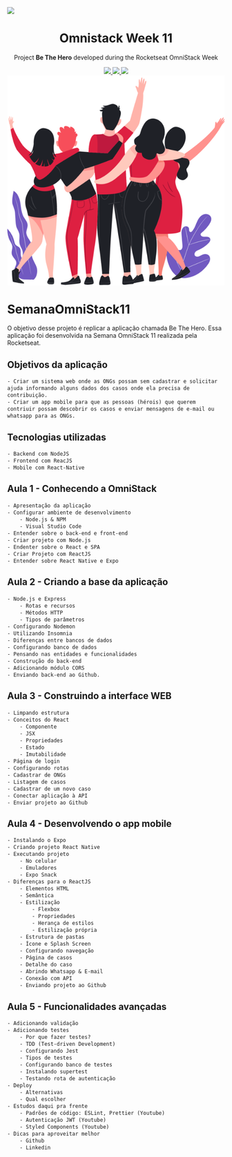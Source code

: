 <img src="frontend/src/assets/omnistack.png" align="center"></img>
<h1 align="center">Omnistack Week 11</h1>
<p align="center">Project <strong>Be The Hero</strong> developed during the Rocketseat OmniStack Week</p>

<p align="center">
  <a aria-label="NodeJs version" href="https://github.com/nodejs/node/blob/master/doc/changelogs/CHANGELOG_V12.md#12.14.1">
    <img src="https://img.shields.io/badge/node.js@lts-12.14.1-informational?logo=Node.JS"></img>
  </a>
  <a aria-label="ReactJs version" href="https://github.com/facebook/react/blob/master/CHANGELOG.md#16120-november-14-2019">
    <img src="https://img.shields.io/badge/react-16.12.0-informational?logo=react"></img>
  </a>
  <a aria-label="Completed" href="https://rocketseat.com.br/week-10/aulas#4">
    <img src="https://img.shields.io/badge/OmniStack-done-green?logo=data:image/png;base64,iVBORw0KGgoAAAANSUhEUgAAABAAAAAQCAMAAAAoLQ9TAAAALVBMVEVHcExxWsF0XMJzXMJxWcFsUsD///9jRrzY0u6Xh9Gsn9n39fyMecy0qd2bjNJWBT0WAAAABHRSTlMA2Do606wF2QAAAGlJREFUGJVdj1cWwCAIBLEsRU3uf9xobDH8+GZwUYi8i6ucJwrxKE+7D0G9Q4vlYqtmCSjndr4CgCgzlyFgfKfKCVO0LrPKjmiqMxGXkJwNnXskqWG+1oSM+BSwD8f29YLNjvx/OQrn+g99oQSoNmt3PgAAAABJRU5ErkJggg=="></img>
  </a>
  <img src="frontend/src/assets/heroes.png" align="center"></img>
</p>

# SemanaOmniStack11
O objetivo desse projeto é replicar a aplicação chamada Be The Hero. 
Essa aplicação foi desenvolvida na Semana OmniStack 11 realizada pela Rocketseat. 

## Objetivos da aplicação
    - Criar um sistema web onde as ONGs possam sem cadastrar e solicitar ajuda informando alguns dados dos casos onde ela precisa de contribuição.
    - Criar um app mobile para que as pessoas (hérois) que querem contriuir possam descobrir os casos e enviar mensagens de e-mail ou whatsapp para as ONGs.

## Tecnologias utilizadas
    - Backend com NodeJS
    - Frontend com ReacJS
    - Mobile com React-Native

## Aula 1 - Conhecendo a OmniStack 
    - Apresentação da aplicação
    - Configurar ambiente de desenvolvimento
        - Node.js & NPM
        - Visual Studio Code
    - Entender sobre o back-end e front-end
    - Criar projeto com Node.js
    - Endenter sobre o React e SPA
    - Criar Projeto com ReactJS
    - Entender sobre React Native e Expo

## Aula 2 - Criando a base da aplicação 
    - Node.js e Express
        - Rotas e recursos
        - Métodos HTTP
        - Tipos de parâmetros
    - Configurando Nodemon
    - Utilizando Insomnia
    - Diferenças entre bancos de dados
    - Configurando banco de dados
    - Pensando nas entidades e funcionalidades
    - Construção do back-end
    - Adicionando módulo CORS
    - Enviando back-end ao Github.
    
## Aula 3 - Construindo a interface WEB 
    - Limpando estrutura
    - Conceitos do React
        - Componente
        - JSX
        - Propriedades
        - Estado
        - Imutabilidade
    - Página de login
    - Configurando rotas
    - Cadastrar de ONGs
    - Listagem de casos
    - Cadastrar de um novo caso
    - Conectar aplicação à API
    - Enviar projeto ao Github

## Aula 4 - Desenvolvendo o app mobile 
    - Instalando o Expo
    - Criando projeto React Native
    - Executando projeto
        - No celular
        - Emuladores
        - Expo Snack
    - Diferenças para o ReactJS
        - Elementos HTML
        - Semântica
        - Estilização
            - Flexbox
            - Propriedades
            - Herança de estilos
            - Estilização própria
        - Estrutura de pastas
        - Ícone e Splash Screen
        - Configurando navegação
        - Página de casos
        - Detalhe do caso
        - Abrindo Whatsapp & E-mail
        - Conexão com API
        - Enviando projeto ao Github

## Aula 5 - Funcionalidades avançadas 
    - Adicionando validação
    - Adicionando testes
        - Por que fazer testes?
        - TDD (Test-driven Development)
        - Configurando Jest
        - Tipos de testes
        - Configurando banco de testes
        - Instalando supertest
        - Testando rota de autenticação
    - Deploy
        - Alternativas
        - Qual escolher
    - Estudos daqui pra frente
        - Padrões de código: ESLint, Prettier (Youtube)
        - Autenticação JWT (Youtube)
        - Styled Components (Youtube)
    - Dicas para aproveitar melhor
        - Github
        - Linkedin

